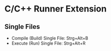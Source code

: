 # C/C++ Runner Extension

## Single Files

- Compile (Build) Single File: Strg+Alt+B
- Execute (Run) Single File: Strg+Alt+R
